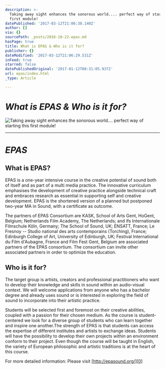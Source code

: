 ```yaml
---
description: >-
  Taking away sight enhances the sonorous world.... perfect way of starting this
  first module! 
datePublished: '2017-03-12T21:06:30.140Z'
author: []
via: {}
sourcePath: _posts/2016-10-22-epas.md
hasPage: true
title: What is EPAS & Who is it for?
publisher: {}
dateModified: '2017-03-12T21:06:29.531Z'
inFeed: true
starred: false
datePublishedOriginal: '2017-01-12T08:31:05.937Z'
url: epas/index.html
_type: Article

---
```

# _**What is EPAS & Who is it for?**_
![Taking away sight enhances the sonorous world.... perfect way of starting this first module! ](https://the-grid-user-content.s3-us-west-2.amazonaws.com/ff638e15-d348-4787-af6a-4b7c52e040f8.jpg)

---

# _**EPAS**_

## **What is EPAS?**

EPAS is a one-year intensive course in the creative potential of sound both of itself and as part of a multi media practice. The innovative curriculum emphasises the development of creative practice alongside technical craft and embraces research as essential in supporting self and creative development. EPAS is the shortened version of a planned but postponed two-year MA in Sound, with a certificate as outcome.

The partners of EPAS Consortium are KASK, School of Arts Gent, HoGent, Belgium; Netherlands Film Academy, The Netherlands; and ifs Internationale Filmschule Köln, Germany; The School of Sound, UK; ENSATT, France; Le Fresnoy -- Studio national des arts contemporains (Torching), France; Edinburgh College of Art, University of Edinburgh, UK; Festival International du Film d'Aubagne, France and Film Fest Gent, Belgium are associated partners of the EPAS consortium. The consortium can invite other associated partners in order to optimize the education.

## **Who is it for?**

The target group is artists, creators and professional practitioners who want to develop their knowledge and skills in sound within an audio-visual context. We will welcome applications from anyone who has a bachelor degree and already uses sound or is interested in exploring the field of sound to incorporate into their artistic practice.

Students will be selected first and foremost on their creative abilities, coupled with a passion for their chosen medium. As the course is student-centered we look for a diverse group of students who can learn together and inspire one another.The strength of EPAS is that students can access the expertise of different institutes and artists to exchange ideas. Students will have the possibility to develop their own projects within an environment conform to their project. Even though the course will be taught in English, the variety of European philosophic and artistic traditions is at the heart of this course.

For more detailed information: Please visit [http://epasound.org/][0]

[0]: http://epasound.org/ "EPAS website"